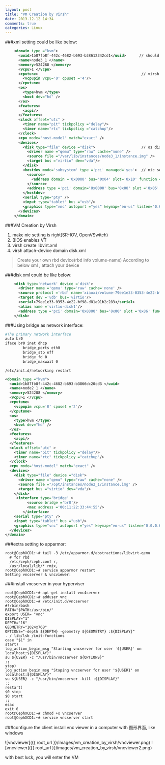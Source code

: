 ```yaml
---
layout: post
title: "VM Creation by Virsh"
date: 2013-12-12 14:34
comments: true
categories: Linux 
---
```

###xml setting could be like below:
```xml libvirt.xml
    <domain type ="kvm">
      <uuid>1b87fb8f-442c-4682-b693-b38612342cd1</uuid>      // should be unique
      <name>node3_1 </name>
      <memory>524288 </memory>
      <vcpu>1 </vcpu>
      <cputune>                                               // virsh vcpupin 
        <vcpupin vcpu='0' cpuset ='4'/>
      </cputune>
      <os>
        <type>hvm </type>
        <boot dev="hd" />
      </os>
      <features>
        <acpi/>
      </features>
      <clock offset="utc" >
        <timer name="pit" tickpolicy ="delay"/>
        <timer name="rtc" tickpolicy ="catchup"/>
      </clock>
      <cpu mode="host-model" match="exact" />
      <devices>                                           
        <disk type="file" device ="disk">                     // os disk
          <driver name ="qemu" type="raw" cache="none" />
          <source file ="/var/lib/instances/node3_1/instance.img" />
          <target bus ="virtio" dev="vda"/>
        </disk>
        <hostdev mode='subsystem' type ='pci' managed='yes'>  // nic setting
          <source>
            <address domain ='0x0000' bus='0x04' slot='0x10' function ='0x0'/>
          </source>
          <address type ='pci' domain='0x0000' bus='0x00' slot ='0x05' function='0x0' />
        </hostdev>
        <serial type="pty" />
        <input type="tablet" bus ="usb"/>
        <graphics type="vnc" autoport ="yes" keymap="en-us" listen="0.0.0.0" />
      </devices>
    </domain>
```

###VM Creation by Virsh

1. make nic setting is right(SR-IOV, OpenVSwitch)
2. BIOS enables VT
3. virsh create libvirt.xml
4. virsh attach-device domain disk.xml
>	Create your own rbd device(rbd info volume-name)
>	According to below xml , attach your device 

###disk xml could be like below: 
```xml disk.xml   
    <disk type='network' device ='disk'>
      <driver name ='qemu' type='raw' cache='none' />
      <source protocol ='rbd' name='xiaoxi/volume-79ee1e33-0353-4e22-bf98-d81a91b2c283:debug_rbd=1:debug_client=1:debug_objecter=1:debug_striper=1:log_to_stderr=true' />
      <target dev ='vdb' bus='virtio'/>
      <serial>79ee1e33-0353-4e22-bf98-d81a91b2c283</serial>
      <alias name ='virtio-disk1'/>
      <address type ='pci' domain='0x0000' bus='0x00' slot ='0x06' function='0x0' />
    </disk>
```
###Using bridge as network interface: 
```bash /etc/network/interfaces
#The primary network interface
auto br0
iface br0 inet dhcp
        bridge_ports eth0
        bridge_stp off
        bridge_fd 0
        bridge_maxwait 0
```
<code>/etc/init.d/networking restart</code>

```xml libvirt.xml using bridge
<domain type ="kvm">
  <uuid>1b87fb8f-442c-4682-b693-b3866dc20cd3 </uuid>
  <name>node2_1 </name>
  <memory>524288 </memory>
  <vcpu>1 </vcpu>
  <cputune>
    <vcpupin vcpu='0' cpuset ='2'/>
  </cputune>
  <os>
    <type>hvm </type>
    <boot dev="hd" />
  </os>
  <features>
    <acpi/>
  </features>
  <clock offset="utc" >
    <timer name="pit" tickpolicy ="delay"/>
    <timer name="rtc" tickpolicy ="catchup"/>
  </clock>
  <cpu mode="host-model" match="exact" />
  <devices>
    <disk type="file" device ="disk">
      <driver name ="qemu" type="raw" cache="none" />
      <source file ="/opt/instances/node2_1/instance.img" />
      <target bus ="virtio" dev="vda"/>
    </disk>
     <interface type='bridge' >
          <source bridge ='br0'/>
          <mac address ='00:11:22:33:44:55'/>
        </interface>
    <serial type="pty" />
    <input type="tablet" bus ="usb"/>
    <graphics type="vnc" autoport ="yes" keymap="en-us" listen="0.0.0.0" />
  </devices>
</domain>
```

###extra setting to apparmor: 
```console
root@CephXCD1:~# tail -3 /etc/apparmor.d/abstractions/libvirt-qemu
  # for rbd
  /etc/ceph/ceph.conf r,
  /usr/local/lib/* rmix,
root@CephXCD1:~# service apparmor restart
Setting vncserver & vncviewer: 
```
###install vncserver in your hyperviser
```console
root@CephXCD1:~# apt-get install vnc4server
root@CephXCD1:~# adduser vnc
root@CephXCD1:~# /etc/init.d/vncserver
#!/bin/bash
PATH="$PATH:/usr/bin/"
export USER= "vnc"
DISPLAY="1"
DEPTH="16"
GEOMETRY="1024x768"
OPTIONS="-depth ${DEPTH} -geometry ${GEOMETRY} :${DISPLAY}"
. / lib/lsb /init-functions
case "$1" in
start)
log_action_begin_msg "Starting vncserver for user '${USER}' on localhost:${DISPLAY}"
su ${USER} -c "/usr/bin/vncserver ${OPTIONS}"
;;
stop)
log_action_begin_msg "Stoping vncserver for user '${USER}' on localhost:${DISPLAY}"
su ${USER} -c "/usr/bin/vncserver -kill :${DISPLAY}"
;;
restart)
$0 stop
$0 start
;;
esac
exit 0
root@CephXCD1:~# chmod +x vncserver
root@CephXCD1:~# service vncserver start
```
###configure the client
install vnc viewer in a computer with 图形界面, like windows

![vncviewer]({{ root_url }}/images/vm_creation_by_virsh/vncviewer.png)
![vncviewer]({{ root_url }}/images/vm_creation_by_virsh/vncviewer2.png)

with best luck, you will enter the VM
  

